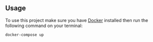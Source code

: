 ## Usage

To use this project make sure you have [Docker](https://www.docker.com/get-started) installed then run the following command on your terminal:

```bash
docker-compose up
```
